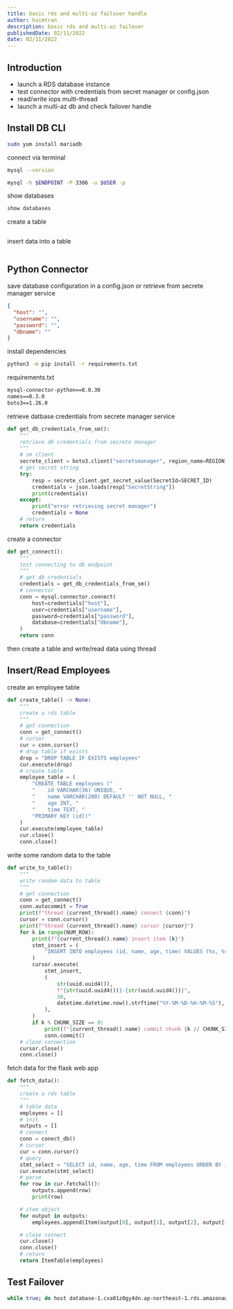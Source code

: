 ```yaml
---
title: basic rds and multi-az failover handle
author: haimtran
description: basic rds and multi-az failover
publishedDate: 02/11/2022
date: 02/11/2022
---
```


## Introduction

- launch a RDS database instance
- test connector with credentials from secret manager or config.json
- read/write iops multi-thread
- launch a multi-az db and check failover handle

## Install DB CLI

```bash
sudo yum install mariadb
```

connect via terminal

```bash
mysql --version
```

```bash
mysql -h $ENDPOINT -P 3306 -u $USER -p
```

show databases

```bash
show databases
```

create a table

```bash

```

insert data into a table

```bash

```

## Python Connector

save database configuration in a config.json or retrieve from secrete manager service

```json
{
  "host": "",
  "username": "",
  "password": "",
  "dbname": ""
}
```

install dependencies

```bash
python3 -m pip install -r requirements.txt
```

requirements.txt

```txt
mysql-connector-python==8.0.30
names==0.3.0
boto3==1.26.0
```

retrieve datbase credentials from secrete manager service

```py
def get_db_credentials_from_sm():
    """
    retrieve db credentials from secrete manager
    """
    # sm client
    secrete_client = boto3.client("secretsmanager", region_name=REGION)
    # get secret string
    try:
        resp = secrete_client.get_secret_value(SecretId=SECRET_ID)
        credentials = json.loads(resp["SecretString"])
        print(credentials)
    except:
        print("error retrieving secret manager")
        credentials = None
    # return
    return credentials
```

create a connector

```py
def get_connect():
    """
    test connecting to db endpoint
    """
    # get db credentials
    credentials = get_db_credentials_from_sm()
    # connector
    conn = mysql.connector.connect(
        host=credentials["host"],
        user=credentials["username"],
        password=credentials["password"],
        database=credentials["dbname"],
    )
    return conn
```

then create a table and write/read data using thread

## Insert/Read Employees

create an employee table

```py
def create_table() -> None:
    """
    create a rds table
    """
    # get connection
    conn = get_connect()
    # cursor
    cur = conn.cursor()
    # drop table if exists
    drop = "DROP TABLE IF EXISTS employees"
    cur.execute(drop)
    # create table
    employee_table = (
        "CREATE TABLE employees ("
        "    id VARCHAR(36) UNIQUE, "
        "    name VARCHAR(200) DEFAULT '' NOT NULL, "
        "    age INT, "
        "    time TEXT, "
        "PRIMARY KEY (id))"
    )
    cur.execute(employee_table)
    cur.close()
    conn.close()
```

write some random data to the table

```py
def write_to_table():
    """
    write random data to table
    """
    # get connection
    conn = get_connect()
    conn.autocommit = True
    print(f"thread {current_thread().name} connect {conn}")
    cursor = conn.cursor()
    print(f"thread {current_thread().name} cursor {cursor}")
    for k in range(NUM_ROW):
        print(f"{current_thread().name} insert item {k}")
        stmt_insert = (
            "INSERT INTO employees (id, name, age, time) VALUES (%s, %s, %s, %s)"
        )
        cursor.execute(
            stmt_insert,
            (
                str(uuid.uuid4()),
                f"{str(uuid.uuid4())}-{str(uuid.uuid4())}",
                30,
                datetime.datetime.now().strftime("%Y-%M-%D-%H-%M-%S"),
            ),
        )
        if k % CHUNK_SIZE == 0:
            print(f"{current_thread().name} commit chunk {k // CHUNK_SIZE}")
            conn.commit()
    # close connection
    cursor.close()
    conn.close()
```

fetch data for the flask web app

```py
def fetch_data():
    """
    create a rds table
    """
    # table data
    employees = []
    # init
    outputs = []
    # connect
    conn = conect_db()
    # cursor
    cur = conn.cursor()
    # query
    stmt_select = "SELECT id, name, age, time FROM employees ORDER BY id LIMIT 1000"
    cur.execute(stmt_select)
    # parse
    for row in cur.fetchall():
        outputs.append(row)
        print(row)

    # item object
    for output in outputs:
        employees.append(Item(output[0], output[1], output[2], output[3]))

    # close connect
    cur.close()
    conn.close()
    # return
    return ItemTable(employees)
```

## Test Failover

```bash
while true; do host database-1.cxa01z0gy4dn.ap-northeast-1.rds.amazonaws.com; sleep 3;  done;
```
